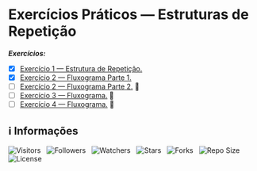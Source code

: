 <!-- Título -->
# Exercícios Práticos — Estruturas de Repetição

***Exercícios:***

* [x] [Exercício 1 — Estrutura de Repetição.](https://github.com/Devsgeeknerd/exe-1-est-rep-exe-pra-est-rep-bas)
* [x] [Exercício 2 — Fluxograma Parte 1.](https://github.com/Devsgeeknerd/exe-2-flu-par-1-exe-pra-est-rep-bas)
* [ ] [Exercício 2 — Fluxograma Parte 2.](https://github.com/Devsgeeknerd/exe-2-flu-par-2-exe-par-est-rep-bas) &#128679;
* [ ] [Exercício 3 — Fluxograma.](https://github.com/Devsgeeknerd/exe-3-flu-est-rep-bas) &#128679;
* [ ] [Exercício 4 — Fluxograma.](https://github.com/Devsgeeknerd/exe-4-flu-est-rep-bas) &#128679;

<!-- Informações -->
## &#8505; Informações

![Visitors](https://api.visitorbadge.io/api/visitors?path=Devsgeeknerd%2Fexe-pra-est-rep-bas&label=Visitantes&labelColor=%23700070&labelStyle=none&countColor=%23000fff&style=plastic&color=%23ffffff "Total de Visitantes")
&nbsp;
![Followers](https://img.shields.io/github/followers/Devsgeeknerd?style=p&label=Seguidores&labelColor=800080&color=000fff "Total de Seguidores")
&nbsp;
![Watchers](https://img.shields.io/github/watchers/Devsgeeknerd/exe-pra-est-rep-bas?style=p&label=Observadores&labelColor=800080&color=000fff "Total de Observadores")
&nbsp;
![Stars](https://img.shields.io/github/stars/Devsgeeknerd/exe-pra-est-rep-bas?style=p&label=Estrelas&labelColor=800080&color=000fff "Total de Estrelas")
&nbsp;
![Forks](https://img.shields.io/github/forks/Devsgeeknerd/exe-pra-est-rep-bas?style=p&label=Bifurcações&labelColor=800080&color=000fff "Total de Bifurcações")
&nbsp;
![Repo Size](https://img.shields.io/github/repo-size/Devsgeeknerd/exe-pra-est-rep-bas?style=p&label=Tamanho&labelColor=800080&color=000fff "Tamanho do Repositório")
&nbsp;
![License](https://img.shields.io/github/license/Devsgeeknerd/exe-pra-est-rep-bas?style=p&label=Licença&labelColor=800080&color=000fff "Licença do Repositório")
